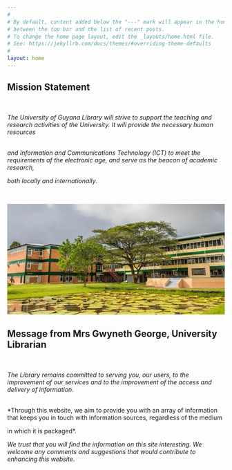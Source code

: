 ```yaml
---
#
# By default, content added below the "---" mark will appear in the home page
# between the top bar and the list of recent posts.
# To change the home page layout, edit the _layouts/home.html file.
# See: https://jekyllrb.com/docs/themes/#overriding-theme-defaults
#
layout: home
---    
```


## **Mission Statement**

 <br>

*The University of Guyana Library will strive to support the teaching and research activities of the University. It will provide the necessary human resources*
 <br>
 <br>

*and Information and Communications Technology (ICT) to meet the requirements of the electronic age, and serve as the beacon of academic research,* <br>

*both locally and internationally*.

  <br>


![alt](image-2.png)

## **Message from Mrs Gwyneth George, University Librarian**

 <br>

*The Library remains committed to serving you, our users, to the improvement of our services and to the improvement of the access and delivery of information*.  <br> 
 <br>

*Through this website, we aim to provide you with an array of information that keeps you in touch with information sources, regardless of the medium

in which it is packaged*.
 <br>

*We trust that you will find the information on this site interesting. We welcome any comments and suggestions that would contribute to enhancing this website*.
 <br>



 